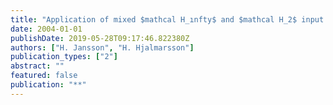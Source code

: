 ```yaml
---
title: "Application of mixed $mathcal H_ınfty$ and $mathcal H_2$ input design to identification for control"
date: 2004-01-01
publishDate: 2019-05-28T09:17:46.822380Z
authors: ["H. Jansson", "H. Hjalmarsson"]
publication_types: ["2"]
abstract: ""
featured: false
publication: "**"
---
```


